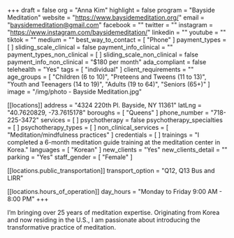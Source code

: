 +++
draft = false
org = "Anna Kim"
highlight = false
program = "Bayside Meditation"
website = "https://www.baysidemeditation.org/"
email = "baysidemeditation@gmail.com"
facebook = ""
twitter = ""
instagram = "https://www.instagram.com/baysidemeditation/"
linkedin = ""
youtube = ""
tiktok = ""
medium = ""
best_way_to_contact = [ "Phone" ]
payment_types = [ ]
sliding_scale_clinical = false
payment_info_clinical = ""
payment_types_non_clinical = [ ]
sliding_scale_non_clinical = false
payment_info_non_clinical = "$180 per month"
ada_compliant = false
telehealth = "Yes"
tags = [ "individual" ]
client_requirements = ""
age_groups = [
  "Children (6 to 10)",
  "Preteens and Tweens (11 to 13)",
  "Youth and Teenagers (14 to 19)",
  "Adults (19 to 64)",
  "Seniors (65+)"
]
image = "/img/photo - Bayside Meditation.jpg"

[[locations]]
address = "4324 220th Pl. Bayside, NY 11361"
latLng = "40.7620829, -73.7615178"
boroughs = [ "Queens" ]
phone_number = "718-225-3472"
services = [ ]
psychotherapy = false
psychotherapy_specialties = [ ]
psychotherapy_types = [ ]
non_clinical_services = [ "Meditation/mindfulness practices" ]
credentials = [ ]
trainings = "I completed a 6-month meditation guide training at the meditation center in Korea."
languages = [ "Korean" ]
new_clients = "Yes"
new_clients_detail = ""
parking = "Yes"
staff_gender = [ "Female" ]

  [[locations.public_transportation]]
  transport_option = "Q12, Q13 Bus and LIRR"

  [[locations.hours_of_operation]]
  day_hours = "Monday to Friday 9:00 AM - 8:00 PM"
+++

I’m bringing over 25 years of meditation expertise. Originating from Korea and now residing in the U.S., I am passionate about introducing the transformative practice of meditation. 

